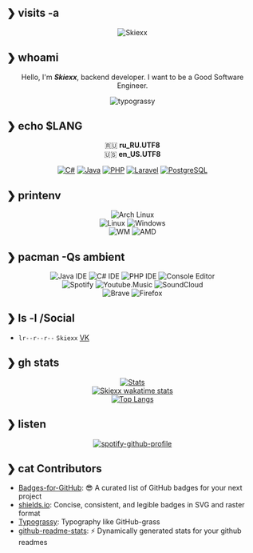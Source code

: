 ## ❯ visits -a
<div align="center">
  
  ![Skiexx](https://count.getloli.com/get/@Skiexx?theme=rule34)
  
</div>

## ❯ whoami
<div align="center">
  
  Hello, I'm ***Skiexx***, backend developer. I want to be a Good Software Engineer.
  
</div>

<div align="center">
  
![typograssy](https://typograssy.deno.dev/api?text=Skiexx%20doesn't%20sleep%20%20&l0=f5f5ff&l1=8000FF&l2=B600FF&l3=DC00FF&l4=FF00EC&comment=Thanks%20kawarimidoll/typograssy&speed=80)

</div>

## ❯ echo $LANG

<div align="center">
  
  🇷🇺 **ru_RU.UTF8**  
  🇺🇸 **en_US.UTF8**
  
  [![C#](https://img.shields.io/badge/C%23-239120?style=for-the-badge&logo=c-sharp&logoColor=white)](https://dotnet.microsoft.com/en-us)
  [![Java](https://img.shields.io/badge/Java-ED8B00?style=for-the-badge&logo=openjdk&logoColor=white)](https://www.azul.com)
  [![PHP](https://img.shields.io/badge/PHP-777BB4?style=for-the-badge&logo=php&logoColor=white)](https://www.php.net)
  [![Laravel](https://img.shields.io/badge/Laravel-FF2D20?style=for-the-badge&logo=laravel&logoColor=white)](https://laravel.com)
  [![PostgreSQL](https://img.shields.io/badge/PostgreSQL-316192?style=for-the-badge&logo=postgresql&logoColor=white)](https://www.postgresql.org)

</div>

## ❯ printenv

<div align="center">
  
  ![Arch Linux](https://img.shields.io/badge/btw-i%20use%20arch-1793D1?style=for-the-badge&logo=arch-linux&logoColor=white)  
  ![Linux](https://img.shields.io/badge/Linux-Arch-0078D6?style=for-the-badge&logo=linux&logoColor=white) ![Windows](https://img.shields.io/badge/Windows-11-0078D6?style=for-the-badge&logo=windows&logoColor=white)  
  ![WM](https://img.shields.io/badge/WM-KWin-lightgray?style=for-the-badge&logo=kde&logoColor=white) 
  ![AMD](https://img.shields.io/badge/AMD-Ryzen_5_4650G_PRO-ED1C24?style=for-the-badge&logo=amd&logoColor=white)
    
</div>

## ❯ pacman -Qs ambient

<div align="center">
  
  ![Java IDE](https://img.shields.io/badge/IntelliJ_IDEA-000000.svg?style=for-the-badge&logo=intellij-idea&logoColor=white) ![C# IDE](https://img.shields.io/badge/Rider-000000?style=for-the-badge&logo=Rider&logoColor=white) ![PHP IDE](http://img.shields.io/badge/-PHPStorm-181717?style=for-the-badge&logo=phpstorm&logoColor=white) ![Console Editor](https://img.shields.io/badge/NeoVim-%2357A143.svg?&style=for-the-badge&logo=neovim&logoColor=white)  
  ![Spotify](https://img.shields.io/badge/Spotify-1ED760?&style=for-the-badge&logo=spotify&logoColor=white) ![Youtube.Music](https://img.shields.io/badge/YouTube_Music-FF0000?style=for-the-badge&logo=youtube-music&logoColor=white) ![SoundCloud](https://img.shields.io/badge/SoundCloud-FF3300?style=for-the-badge&logo=soundcloud&logoColor=white)  
  ![Brave](https://img.shields.io/badge/Brave-FF1B2D?style=for-the-badge&logo=Brave&logoColor=white) ![Firefox](https://img.shields.io/badge/Firefox_Browser-FF7139?style=for-the-badge&logo=Firefox-Browser&logoColor=white)
  
</div>

## ❯ ls -l /Social

* `lr--r--r--` `Skiexx` [VK](https://vk.com/th3creat0r)

## ❯ gh stats

<div align="center">
  
  [![Stats](https://github-skiexx-stats-skiexx.vercel.app/api?username=skiexx&show_icons=true&locale=en&layout=compact&hide_border=true&theme=transparent&show_icons=ture&icon_color=e2a478&text_color=abb0c9&title_color=84a0c6&count_private=true)](https://github.com/skiexx)  
  [![Skiexx wakatime stats](https://github-skiexx-stats-skiexx.vercel.app/api/wakatime?username=Skiexx&show_icons=true&locale=en&layout=compact&hide_border=true&theme=transparent&show_icons=ture&icon_color=e2a478&text_color=abb0c9&title_color=84a0c6&count_private=true)](https://wakatime.com/@Skiexx)  
  [![Top Langs](https://github-skiexx-stats-skiexx.vercel.app/api/top-langs/?username=skiexx&layout=donut&show_icons=true&locale=en&hide_border=true&theme=transparent&show_icons=tureicon_color=e2a478&text_color=abb0c9&title_color=84a0c6&count_private=true)](https://github.com/Skiexx?tab=repositories)  

</div>

## ❯ listen

<div align="center">
  
  [![spotify-github-profile](https://spotify-github-profile.vercel.app/api/view?uid=08ed4vtcsggyns52ub509rgtp&cover_image=true&theme=default&show_offline=true&background_color=121212&interchange=false)](https://spotify-github-profile.vercel.app/api/view?uid=08ed4vtcsggyns52ub509rgtp&redirect=true)

</div>

## ❯ cat Contributors

* [Badges-for-GitHub](https://github.com/Envoy-VC/Badges-for-GitHub): :sunglasses: A curated list of GitHub badges for your next project
* [shields.io](https://github.com/badges/shields): Concise, consistent, and legible badges in SVG and raster format
* [Typograssy](https://github.com/kawarimidoll/typograssy): Typography like GitHub-grass
* [github-readme-stats](https://github.com/anuraghazra/github-readme-stats): :zap: Dynamically generated stats for your github readmes
